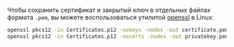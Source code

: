 Чтобы сохранить сертификат и закрытый ключ в отдельных файлах формата `.pem`, вы можете воспользоваться утилитой [openssl](https://docs.openssl.org/1.1.1/man1/pkcs12) в Linux:

```bash
openssl pkcs12 -in Certificates.p12 -nokeys -nodes -out certificate.pem
openssl pkcs12 -in Certificates.p12 -nocerts -nodes -out privatekey.pem
```
